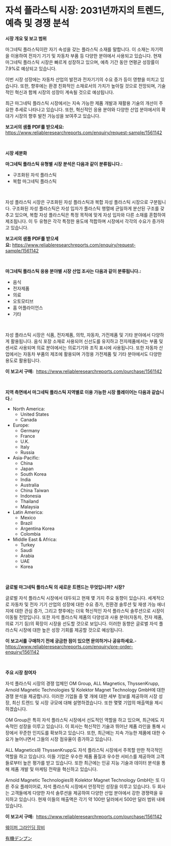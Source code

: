 <p><h1>자석 플라스틱 시장: 2031년까지의 트렌드, 예측 및 경쟁 분석</h1></p><p><strong>시장 개요 및 보고 범위</strong></p>
<p><p>마그네틱 플라스틱이란 자기 속성을 갖는 플라스틱 소재를 말합니다. 이 소재는 자기력을 이용하여 전자기 기기 및 자동차 부품 등 다양한 분야에서 사용되고 있습니다. 현재 마그네틱 플라스틱 시장은 빠르게 성장하고 있으며, 예측 기간 동안 연평균 성장률이 7.9%로 예상되고 있습니다.</p><p>이번 시장 성장에는 자동차 산업의 발전과 전자기기의 수요 증가 등이 영향을 미치고 있습니다. 또한, 향후에는 환경 친화적인 소재로서의 가치가 높아질 것으로 전망되며, 기술적인 혁신과 함께 시장의 성장이 계속될 것으로 예상됩니다.</p><p>최근 마그네틱 플라스틱 시장에서는 지속 가능한 제품 개발과 재활용 기술의 개선이 주요한 추세로 나타나고 있습니다. 또한, 혁신적인 응용 분야와 다양한 산업 분야에서의 확대가 시장의 향후 발전 가능성을 보여주고 있습니다.</p></p>
<p><strong>보고서의 샘플 PDF를 받으세요:</strong> <a href="https://www.reliableresearchreports.com/enquiry/request-sample/1561142">https://www.reliableresearchreports.com/enquiry/request-sample/1561142</a></p>
<p>&nbsp;</p>
<p><strong>시장 세분화</strong></p>
<p><strong>마그네틱 플라스틱 유형별 시장 분석은 다음과 같이 분류됩니다.:</strong></p>
<p><ul><li>구조화된 자석 플라스틱</li><li>복합 마그네틱 플라스틱</li></ul></p>
<p>&nbsp;</p>
<p><p>자성 플라스틱 시장은 구조화된 자성 플라스틱과 복합 자성 플라스틱 시장으로 구분됩니다. 구조화된 자성 플라스틱은 자성 입자가 플라스틱 행렬에 균일하게 분산된 구조를 갖추고 있으며, 복합 자성 플라스틱은 특정 목적에 맞게 자성 입자와 다른 소재를 혼합하여 제조됩니다. 이 두 유형은 각각 특정한 용도에 적합하며 시장에서 각각의 수요가 증가하고 있습니다.</p></p>
<p><strong>보고서의 샘플 PDF를 받으세요:</strong>&nbsp;<a href="https://www.reliableresearchreports.com/enquiry/request-sample/1561142">https://www.reliableresearchreports.com/enquiry/request-sample/1561142</a></p>
<p>&nbsp;</p>
<p><strong> 마그네틱 플라스틱 응용 분야별 시장 산업 조사는 다음과 같이 분류됩니다.:</strong></p>
<p><ul><li>음식</li><li>전자제품</li><li>의료</li><li>오토모티브</li><li>홈 어플라이언스</li><li>기타</li></ul></p>
<p>&nbsp;</p>
<p><p>자성 플라스틱 시장은 식품, 전자제품, 의학, 자동차, 가전제품 및 기타 분야에서 다양하게 활용됩니다. 음식 포장 소재로 사용되어 신선도를 유지하고 전자제품에서는 부품 및 센서로 사용되며 의료 분야에서는 의료기기와 조직 표시에 사용됩니다. 또한 자동차 산업에서는 자동차 부품의 제조에 활용되며 가정용 가전제품 및 기타 분야에서도 다양한 용도로 활용됩니다.</p></p>
<p><strong>이 보고서 구매:</strong>&nbsp; <a href="https://www.reliableresearchreports.com/purchase/1561142">https://www.reliableresearchreports.com/purchase/1561142</a></p>
<p>&nbsp;</p>
<p><strong>지역 측면에서 마그네틱 플라스틱 지역별로 이용 가능한 시장 플레이어는 다음과 같습니다.:</strong></p>
<p><ul>
    <li>
        North America:
        <ul>
            <li>United States</li>
            <li>Canada</li>
        </ul>
    </li>
    <li>
        Europe:
        <ul>
            <li>Germany</li>
            <li>France</li>
            <li>U.K.</li>
            <li>Italy</li>
            <li>Russia</li>
        </ul>
    </li>
    <li>
        Asia-Pacific:
        <ul>
            <li>China</li>
            <li>Japan</li>
            <li>South Korea</li>
            <li>India</li>
            <li>Australia</li>
            <li>China Taiwan</li>
            <li>Indonesia</li>
            <li>Thailand</li>
            <li>Malaysia</li>
        </ul>
    </li>
    <li>
        Latin America:
        <ul>
            <li>Mexico</li>
            <li>Brazil</li>
            <li>Argentina Korea</li>
            <li>Colombia</li>
        </ul>
    </li>
    <li>
        Middle East & Africa:
        <ul>
            <li>Turkey</li>
            <li>Saudi</li>
            <li>Arabia</li>
            <li>UAE</li>
            <li>Korea</li>
        </ul>
    </li>
    </ul></p>
<p>&nbsp;</p>
<p><strong>글로벌 마그네틱 플라스틱 의 새로운 트렌드는 무엇입니까? 시장?</strong></p>
<p><p>글로벌 자석 플라스틱 시장에서 대두되고 현재 몇 가지 주요 동향이 있습니다. 세계적으로 자동차 및 전자 기기 산업의 성장에 대한 수요 증가, 친환경 솔루션 및 재생 가능 에너지에 대한 관심 증가, 그리고 향후에는 더욱 혁신적인 자석 플라스틱 솔루션으로 시장이 이동될 전망입니다. 또한 자석 플라스틱 제품의 다양성과 사용 분야(자동차, 전자 제품, 의료 기기 등)의 확장이 시장을 선도할 것으로 보입니다. 이러한 동향은 글로벌 자석 플라스틱 시장에 대한 높은 성장 기회를 제공할 것으로 예상됩니다.</p></p>
<p><strong>이 보고서를 구매하기 전에 궁금한 점이 있으면 문의하거나 공유하세요.</strong>- <a href="https://www.reliableresearchreports.com/enquiry/pre-order-enquiry/1561142">https://www.reliableresearchreports.com/enquiry/pre-order-enquiry/1561142</a></p>
<p>&nbsp;</p>
<p><strong>주요 시장 참여자</strong></p>
<p><p>자석 플라스틱 시장의 경쟁 업체인 OM Group, ALL Magnetics, ThyssenKrupp, Arnold Magnetic Technologies 및 Kolektor Magnet Technology GmbH에 대한 경쟁 분석을 제공합니다. 이러한 기업들 중 몇 개에 대한 세부 정보를 제공하여 시장 성장, 최신 트렌드 및 시장 규모에 대해 설명하겠습니다. 또한 몇몇 기업의 매출액을 제시하겠습니다.</p><p>OM Group은 특히 자석 플라스틱 시장에서 선도적인 역할을 하고 있으며, 최근에도 지속적인 성장을 이루고 있습니다. 이 회사는 혁신적인 기술과 뛰어난 제품 라인을 통해 시장에서 꾸준한 인지도를 확보하고 있습니다. 또한, 최근에는 지속 가능한 제품에 대한 수요가 늘어나면서 그들의 시장 점유율이 증가하고 있습니다.</p><p>ALL Magnetics와 ThyssenKrupp도 자석 플라스틱 시장에서 주목할 만한 적극적인 역할을 하고 있습니다. 이들 기업은 우수한 제품 품질과 우수한 서비스를 제공하여 고객들로부터 높은 평가를 받고 있습니다. 또한 최근에는 인공 지능 기술과 데이터 분석을 통해 제품 개발 및 마케팅 전략을 혁신하고 있습니다.</p><p>Arnold Magnetic Technologies와 Kolektor Magnet Technology GmbH는 또 다른 주요 플레이어로, 자석 플라스틱 시장에서 안정적인 성장을 이루고 있습니다. 두 회사는 고객들에게 다양한 자석 솔루션을 제공하여 다양한 산업 분야에서 강한 경쟁력을 유지하고 있습니다. 현재 이들의 매출액은 각기 약 100만 달러에서 500만 달러 범위 내에 있습니다.</p></p>
<p><strong>이 보고서 구매:</strong>&nbsp;&nbsp;<a href="https://www.reliableresearchreports.com/purchase/1561142">https://www.reliableresearchreports.com/purchase/1561142</a></p>
<p><p><a href="https://medium.com/@sybleferry/%EC%99%80%ED%8D%BC-%EA%B7%B8%EB%9D%BC%EC%9D%B8%EB%94%A9-%EC%9E%A5%EB%B9%84-%EC%8B%9C%EC%9E%A5%EC%9D%80-%EC%8B%9C%EC%9E%A5-%EC%A0%90%EC%9C%A0%EC%9C%A8-%EC%8B%9C%EC%9E%A5-%ED%8A%B8%EB%A0%8C%EB%93%9C-%EB%B0%8F-%EC%8B%9C%EC%9E%A5-%EC%84%B1%EC%9E%A5%EC%97%90-%EB%8C%80%ED%95%9C-%EC%A0%95%EB%B3%B4%EB%A5%BC-%EC%A0%9C%EA%B3%B5%ED%95%A9%EB%8B%88%EB%8B%A4-d299f2c2383b">웨이퍼 그라인딩 장비</a></p><p><a href="https://github.com/nemesis2824/Market-Research-Report-List-1/blob/main/40764636595.md">有機デンプン</a></p></p>
